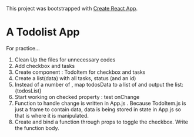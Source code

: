 This project was bootstrapped with [Create React App](https://github.com/facebook/create-react-app).

# A Todolist App

For practice...

1. Clean Up the files for unnecessary codes
2. Add checkbox and tasks
3. Create component : TodoItem for checkbox and tasks
4. Create a list(data) with all tasks, status (and an id)
5. Instead of a number of <TodoItem>, map todosData to a list of <TodoItem> and output the list: {todosList}
6. Start working on checked property : test onChange
7. Function to handle change is written in App.js . Because TodoItem.js is just a frame to contain data, data is being stored in state in App.js so that is where it is manipulated.
8. Create and bind a function through props to toggle the checkbox. Write the function body.
